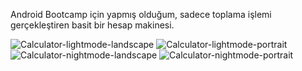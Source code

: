 Android Bootcamp için yapmış olduğum, sadece toplama işlemi gerçekleştiren basit bir hesap makinesi.


![Calculator-lightmode-landscape](https://user-images.githubusercontent.com/83539143/154764680-559ebe85-c894-46aa-a0fe-2af246af3662.PNG)
![Calculator-lightmode-portrait](https://user-images.githubusercontent.com/83539143/154764687-6a58ecce-7597-4b01-b177-4d3f705a570f.PNG)
![Calculator-nightmode-landscape](https://user-images.githubusercontent.com/83539143/154764688-e3928529-4166-4a65-87e6-570a7cd1789a.PNG)
![Calculator-nightmode-portrait](https://user-images.githubusercontent.com/83539143/154764689-62710474-096d-46c5-9ae4-d22fc20629e8.PNG)
